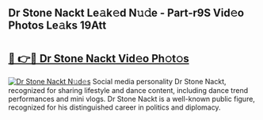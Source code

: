 ## Dr Stone Nackt Le𝚊k𝚎d N𝚞𝚍e - Part-r9S Vid𝚎o Photos Le𝚊ks 19Att

# <h2><a href="http://fb0jr7p.evod.top/?m=Dr+Stone+Nackt">🔗 👉🔴 Dr Stone Nackt Vid𝚎o Ph𝚘t𝚘s</a></h2>

[![Dr Stone Nackt N𝚞d𝚎s](https://i.imgur.com/8V9OHl7.gif)](http://fb0jr7p.evod.top/?m=Dr+Stone+Nackt)
Social media personality Dr Stone Nackt, recognized for sharing lifestyle and dance content, including dance trend performances and mini vlogs. Dr Stone Nackt is a well-known public figure, recognized for his distinguished career in politics and diplomacy. 

